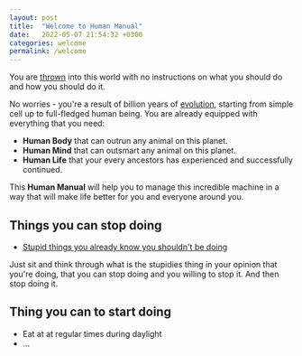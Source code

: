 ```yaml
---
layout: post
title:  "Welcome to Human Manual"
date:   2022-05-07 21:54:32 +0300
categories: welcome
permalink: /welcome
---
```

 
You are [thrown](https://en.wikipedia.org/wiki/Thrownness) into this world with no instructions on what you should do and how you should do it.

No worries - you're a result of billion years of [evolution](https://en.wikipedia.org/wiki/Evolution), starting from simple cell up to full-fledged human being.
You are already equipped with everything that you need:
- **Human Body** that can outrun any animal on this planet.
- **Human Mind** that can outsmart any animal on this planet.
- **Human Life** that your every ancestors has experienced and successfully continued.

This **Human Manual** will help you to manage this incredible machine in a way that will make life better for you and everyone around you. 

## Things you can stop doing
- [Stupid things you already know you shouldn't be doing](https://www.youtube.com/watch?v=sLXbqFQ3ios)

Just sit and think through what is the stupidies thing in your opinion that you're doing, that you can stop doing and you willing to stop it. And then stop doing it.

## Thing you can to start doing
- Eat at at regular times during daylight
- ...